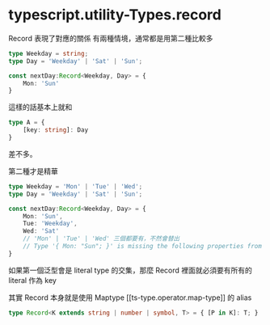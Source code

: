 # typescript.utility-Types.record

Record 表現了對應的關係
有兩種情境，通常都是用第二種比較多


```ts
type Weekday = string;
type Day = 'Weekday' | 'Sat' | 'Sun';

const nextDay:Record<Weekday, Day> = {
    Mon: 'Sun'
}

```

這樣的話基本上就和

```ts
type A = {
    [key: string]: Day 
}

```

差不多。

第二種才是精華



```ts
type Weekday = 'Mon' | 'Tue' | 'Wed';
type Day = 'Weekday' | 'Sat' | 'Sun';

const nextDay:Record<Weekday, Day> = {
    Mon: 'Sun',
    Tue: 'Weekday',
    Wed: 'Sat'
    // 'Mon' | 'Tue' | 'Wed' 三個都要有，不然會替出
    // Type '{ Mon: "Sun"; }' is missing the following properties from type 'Record<Weekday, Day>': Tue, Wed ts(2739)
}
```

如果第一個泛型會是 literal type 的交集，那麼 Record 裡面就必須要有所有的 literal 作為 key


其實 Record 本身就是使用 Maptype [[ts-type.operator.map-type]] 的 alias

```ts
type Record<K extends string | number | symbol, T> = { [P in K]: T; }
```